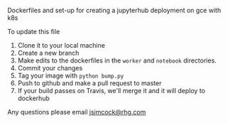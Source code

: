 Dockerfiles and set-up for creating a jupyterhub deployment on gce with k8s


To update this file

1. Clone it to your local machine
2. Create a new branch
3. Make edits to the dockerfiles in the `worker` and `notebook` directories.  
4. Commit your changes
5. Tag your image with `python bump.py`
6. Push to github and make a pull request to master
7. If your build passes on Travis, we'll merge it and it will deploy to dockerhub 

Any questions please email jsimcock@rhg.com
